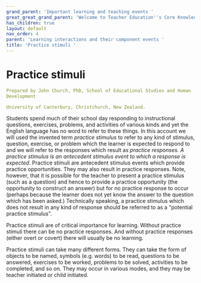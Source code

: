 ```yaml
---
grand_parent: 'Important learning and teaching events '
great_great_grand_parent: 'Welcome to Teacher Education''s Core Knowledge and Skills.'
has_children: true
layout: default
nav_order: 4
parent: 'Learning interactions and their component events '
title: 'Practice stimuli '
---
```

# Practice stimuli


```yaml
Prepared by John Church, PhD, School of Educational Studies and Human
Development

University of Canterbury, Christchurch, New Zealand.
```


Students spend much of their school day responding to instructional
questions, exercises, problems, and activities of various kinds and yet
the English language has no word to refer to these things. In this
account we will used the invented term *practice stimulus* to refer to
any kind of stimulus, question, exercise, or problem which the learner
is expected to respond to and we will refer to the responses which
result as *practice responses. A practice stimulus is an antecedent
stimulus event to which a response is expected*. Practice stimuli are
antecedent stimulus events which provide practice opportunities. They
may also result in practice responses. Note, however, that it is
possible for the teacher to present a practice stimulus (such as a
question) and hence to provide a practice opportunity (the opportunity
to construct an answer) but for no practice response to occur (perhaps
because the learner does not yet know the answer to the question which
has been asked.) Technically speaking, a practice stimulus which does
not result in any kind of response should be referred to as a "potential
practice stimulus".

Practice stimuli are of critical importance for learning. Without
practice stimuli there can be no practice responses. And without
practice responses (either overt or covert) there will usually be no
learning.

Practice stimuli can take many different forms. They can take the form
of objects to be named, symbols (e.g. words) to be read, questions to be
answered, exercises to be worked, problems to be solved, activities to
be completed, and so on. They may occur in various modes, and they may
be teacher initiated or child initiated.
